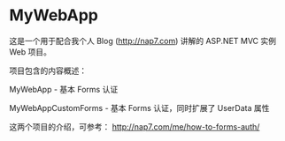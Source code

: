 # MyWebApp

这是一个用于配合我个人 Blog (http://nap7.com) 讲解的 ASP.NET MVC 实例 Web 项目。

项目包含的内容概述：

MyWebApp - 基本 Forms 认证

MyWebAppCustomForms - 基本 Forms 认证，同时扩展了 UserData 属性

这两个项目的介绍，可参考： http://nap7.com/me/how-to-forms-auth/
